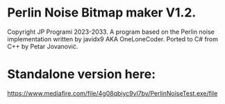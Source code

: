 # Perlin Noise Bitmap maker V1.2.
Copyright <c> JP Programi 2023-2033.
A program based on the Perlin noise implementation written by javidx9 AKA OneLoneCoder.
Ported to C# from C++ by Petar Jovanović.
# Standalone version here:
https://www.mediafire.com/file/4g08qbiyc9vl7bv/PerlinNoiseTest.exe/file
